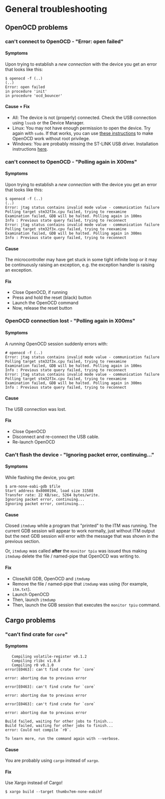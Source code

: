 # General troubleshooting

## OpenOCD problems

### can't connect to OpenOCD - "Error: open failed"

#### Symptoms

Upon trying to establish a *new connection* with the device you get an error
that looks like this:

```
$ openocd -f (..)
(..)
Error: open failed
in procedure 'init'
in procedure 'ocd_bouncer'
```

#### Cause + Fix

- All: The device is not (properly) connected. Check the USB connection using
  `lsusb` or the Device Manager.
- Linux: You may not have enough permission to open the device. Try again with
  `sudo`. If that works, you can use [these instructions] to make OpenOCD work
  without root privilege.
- Windows: You are probably missing the ST-LINK USB driver. Installation
  instructions [here].

[these instructions]: 03-setup/linux.html#udev%20rules
[here]: 03-setup/windows.html#ST-LINK%20USB%20driver

### can't connect to OpenOCD - "Polling again in X00ms"

#### Symptoms

Upon trying to establish a *new connection* with the device you get an error
that looks like this:

```
$ openocd -f (..)
(..)
Error: jtag status contains invalid mode value - communication failure
Polling target stm32f3x.cpu failed, trying to reexamine
Examination failed, GDB will be halted. Polling again in 100ms
Info : Previous state query failed, trying to reconnect
Error: jtag status contains invalid mode value - communication failure
Polling target stm32f3x.cpu failed, trying to reexamine
Examination failed, GDB will be halted. Polling again in 300ms
Info : Previous state query failed, trying to reconnect
```

#### Cause

The microcontroller may have get stuck in some tight infinite loop or it may be
continuously raising an exception, e.g. the exception handler is raising an
exception.

#### Fix

- Close OpenOCD, if running
- Press and hold the reset (black) button
- Launch the OpenOCD command
- Now, release the reset button


### OpenOCD connection lost - "Polling again in X00ms"

#### Symptoms

A *running* OpenOCD session suddenly errors with:

```
# openocd -f (..)
Error: jtag status contains invalid mode value - communication failure
Polling target stm32f3x.cpu failed, trying to reexamine
Examination failed, GDB will be halted. Polling again in 100ms
Info : Previous state query failed, trying to reconnect
Error: jtag status contains invalid mode value - communication failure
Polling target stm32f3x.cpu failed, trying to reexamine
Examination failed, GDB will be halted. Polling again in 300ms
Info : Previous state query failed, trying to reconnect
```

#### Cause

The USB connection was lost.

#### Fix

- Close OpenOCD
- Disconnect and re-connect the USB cable.
- Re-launch OpenOCD

### Can't flash the device - "Ignoring packet error, continuing..."

#### Symptoms

While flashing the device, you get:

```
$ arm-none-eabi-gdb $file
Start address 0x8000194, load size 31588
Transfer rate: 22 KB/sec, 5264 bytes/write.
Ignoring packet error, continuing...
Ignoring packet error, continuing...
```

#### Cause

Closed `itmdump` while a program that "printed" to the ITM was running. The
current GDB session will appear to work normally, just without ITM output but
the next GDB session will error with the message that was shown in the previous
section.

Or, `itmdump` was called **after** the `monitor tpiu` was issued thus making
`itmdump` delete the file / named-pipe that OpenOCD was writing to.

#### Fix

- Close/kill GDB, OpenOCD and `itmdump`
- Remove the file / named-pipe that `itmdump` was using (for example,
  `itm.txt`).
- Launch OpenOCD
- Then, launch `itmdump`
- Then, launch the GDB session that executes the `monitor tpiu` command.

## Cargo problems

### "can't find crate for `core`"

#### Symptoms

```
   Compiling volatile-register v0.1.2
   Compiling rlibc v1.0.0
   Compiling r0 v0.1.0
error[E0463]: can't find crate for `core`

error: aborting due to previous error

error[E0463]: can't find crate for `core`

error: aborting due to previous error

error[E0463]: can't find crate for `core`

error: aborting due to previous error

Build failed, waiting for other jobs to finish...
Build failed, waiting for other jobs to finish...
error: Could not compile `r0`.

To learn more, run the command again with --verbose.
```

#### Cause

You are probably using `cargo` instead of `xargo`.

#### Fix

Use Xargo instead of Cargo!

```
$ xargo build --target thumbv7em-none-eabihf
```
